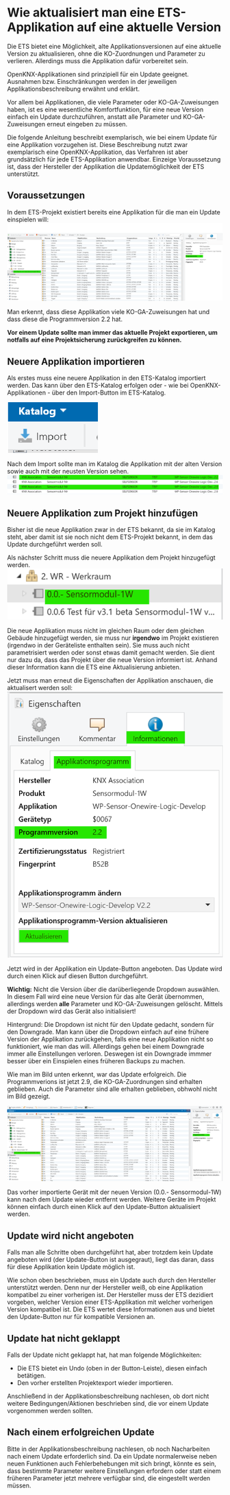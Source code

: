 # Wie aktualisiert man eine ETS-Applikation auf eine aktuelle Version

Die ETS bietet eine Möglichkeit, alte Applikationsversionen auf eine aktuelle Version zu aktualisieren, ohne die KO-Zuordnungen und Parameter zu verlieren. Allerdings muss die Applikation dafür vorbereitet sein. 

OpenKNX-Applikationen sind prinzipiell für ein Update geeignet. Ausnahmen bzw. Einschränkungen werden in der jeweiligen Applikationsbeschreibung erwähnt und erklärt.

Vor allem bei Applikationen, die viele Parameter oder KO-GA-Zuweisungen haben, ist es eine wesentliche Komfortfunktion, für eine neue Version einfach ein Update durchzuführen, anstatt alle Parameter und KO-GA-Zuweisungen erneut eingeben zu müssen.

Die folgende Anleitung beschreibt exemplarisch, wie bei einem Update für eine Applikation vorzugehen ist. Diese Beschreibung nutzt zwar exemplarisch eine OpenKNX-Applikation, das Verfahren ist aber grundsätzlich für jede ETS-Applikation anwendbar. Einzeige Voraussetzung ist, dass der Hersteller der Applikation die Updatemöglichkeit der ETS unterstützt.

## Voraussetzungen

In dem ETS-Projekt existiert bereits eine Applikation für die man ein Update einspielen will:
![Bestehende Applikation](Existing-Application.png)

Man erkennt, dass diese Applikation viele KO-GA-Zuweisungen hat und dass diese die Programmversion 2.2 hat.

**Vor einem Update sollte man immer das aktuelle Projekt exportieren, um notfalls auf eine Projektsicherung zurückgreifen zu können.**

## Neuere Applikation importieren

Als erstes muss eine neuere Applikation in den ETS-Katalog importiert werden. Das kann über den ETS-Katalog erfolgen oder - wie bei OpenKNX-Applikationen - über den Import-Button im ETS-Katalog.

![Katalogimport](Katalog-Import.png)

Nach dem Import sollte man im Katalog die Applikation mit der alten Version sowie auch mit der neusten Version sehen.
![Katalogversionen](Katalog-Versions.png)

## Neuere Applikation zum Projekt hinzufügen

Bisher ist die neue Applikation zwar in der ETS bekannt, da sie im Katalog steht, aber damit ist sie noch nicht dem ETS-Projekt bekannt, in dem das Update durchgeführt werden soll.

Als nächster Schritt muss die neuere Applikation dem Projekt hinzugefügt werden.
![Neu eingefügt](New-in-Project.png)

Die neue Applikation muss nicht im gleichen Raum oder dem gleichen Gebäude hinzugefügt werden, sie muss nur **irgendwo** im Projekt existieren (irgendwo in der Geräteliste enthalten sein). Sie muss auch nicht parametrisiert werden oder sonst etwas damit gemacht werden. Sie dient nur dazu da, dass das Projekt über die neue Version informiert ist. Anhand dieser Information kann die ETS eine Aktualisierung anbieten.

Jetzt muss man erneut die Eigenschaften der Applikation anschauen, die aktualisert werden soll:
![Aktualisierung](Update.png)

Jetzt wird in der Applikation ein Update-Button angeboten. Das Update wird durch einen Klick auf diesen Button durchgeführt.

**Wichtig:** Nicht die Version über die darüberliegende Dropdown auswählen. In diesem Fall wird eine neue Version für das alte Gerät übernommen, allerdings werden **alle** Parameter und KO-GA-Zuweisungen gelöscht. Mittels der Dropdown wird das Gerät also initialisiert!

Hintergrund: Die Dropdown ist nicht für den Update gedacht, sondern für den Downgrade. Man kann über die Dropdown einfach auf eine frühere Version der Applikation zurückgehen, falls eine neue Applikation nicht so funktioniert, wie man das will. Allerdings gehen bei einem Downgrade immer alle Einstellungen verloren. Deswegen ist ein Downgrade immmer besser über ein Einspielen eines früheren Backups zu machen.

Wie man im Bild unten erkennt, war das Update erfolgreich. Die Programmverions ist jetzt 2.9, die KO-GA-Zuordnungen sind erhalten geblieben. Auch die Parameter sind alle erhalten geblieben, obhwohl nicht im Bild gezeigt.

![Update erfolgreich](After-Update.png)

Das vorher importierte Gerät mit der neuen Version (0.0.- Sensormodul-1W) kann nach dem Update wieder entfernt werden. Weitere Geräte im Projekt können einfach durch einen Klick auf den Update-Button aktualisiert werden.

## Update wird nicht angeboten

Falls man alle Schritte oben durchgeführt hat, aber trotzdem kein Update angeboten wird (der Update-Button ist ausgegraut), liegt das daran, dass für diese Applikation kein Update möglich ist.

Wie schon oben beschrieben, muss ein Update auch durch den Hersteller unterstützt werden. Denn nur der Hersteller weiß, ob eine Applikation kompatibel zu einer vorherigen ist. Der Hersteller muss der ETS dezidiert vorgeben, welcher Version einer ETS-Applikation mit welcher vorherigen Version kompatibel ist. Die ETS wertet diese Informationen aus und bietet den Update-Button nur für kompatible Versionen an.

## Update hat nicht geklappt

Falls der Update nicht geklappt hat, hat man folgende Möglichkeiten:

* Die ETS bietet ein Undo (oben in der Button-Leiste), diesen einfach betätigen.
* Den vorher erstellten Projektexport wieder importieren.

Anschließend in der Applikationsbeschreibung nachlesen, ob dort nicht weitere Bedingungen/Aktionen beschrieben sind, die vor einem Update vorgenommen werden sollten.

## Nach einem erfolgreichen Update

Bitte in der Applikationsbeschreibung nachlesen, ob noch Nacharbeiten nach einem Update erforderlich sind. Da ein Update normalerweise neben neuen Funktionen auch Fehlerbehebungen mit sich bringt, könnte es sein, dass bestimmte Parameter weitere Einstellungen erfordern oder statt einem früheren Parameter jetzt mehrere verfügbar sind, die eingestellt werden müssen.
